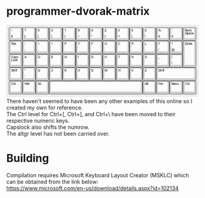 # programmer-dvorak-matrix
![This is an image](programmer-dvorak-matrix.png)
<br>
There haven't seemed to have been any other examples of this online so I created my own for reference.
<br>
The Ctrl level for Ctrl+[, Ctrl+], and Ctrl+\ have been moved to their respective numeric keys.
<br>
Capslock also shifts the numrow.
<br>
The altgr level has not been carried over.
<br>
# Building
Compilation requires Microsoft Keyboard Layout Creator (MSKLC) which can be obtained from the link below:
<br>
https://www.microsoft.com/en-us/download/details.aspx?id=102134
